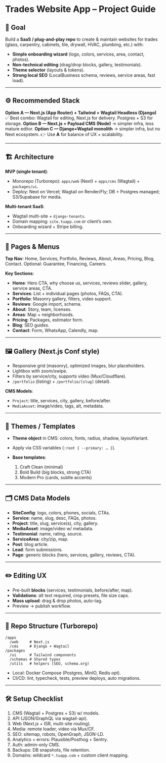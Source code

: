 # Trades Website App – Project Guide

## 🎯 Goal

Build a **SaaS / plug-and-play repo** to create & maintain websites for trades (glass, carpentry, cabinets, tile, drywall, HVAC, plumbing, etc.) with:

* **Simple onboarding wizard** (logo, colors, services, area, contact, photos).
* **Non-technical editing** (drag/drop blocks, gallery, testimonials).
* **Theme selector** (layouts & tokens).
* **Strong local SEO** (LocalBusiness schema, reviews, service areas, fast load).

---

## ⚙️ Recommended Stack

**Option A — Next.js (App Router) + Tailwind + Wagtail Headless (Django)** ✅
Best combo: Wagtail for editing, Next.js for delivery. Postgres + S3 for storage.
**Option B — Next.js + Payload CMS (Node)** → simpler infra, less mature editor.
**Option C — Django+Wagtail monolith** → simpler infra, but no Next ecosystem.
👉 Use **A** for balance of UX + scalability.

---

## 🏗️ Architecture

**MVP (single tenant)**:

* Monorepo (Turborepo): `apps/web` (Next) + `apps/cms` (Wagtail) + `packages/ui`.
* Deploy: Next on Vercel; Wagtail on Render/Fly; DB = Postgres managed; S3/Supabase for media.

**Multi-tenant SaaS**:

* Wagtail multi-site + `django-tenants`.
* Domain mapping: `site.tuapp.com` or client’s own.
* Onboarding wizard + Stripe billing.

---

## 📑 Pages & Menus

**Top Nav**: Home, Services, Portfolio, Reviews, About, Areas, Pricing, Blog, Contact.
Optional: Guarantee, Financing, Careers.

**Key Sections**:

* **Home**: Hero CTA, why choose us, services, reviews slider, gallery, service areas, CTA.
* **Services**: List + individual pages (photos, FAQs, CTA).
* **Portfolio**: Masonry gallery, filters, video support.
* **Reviews**: Google import, schema.
* **About**: Story, team, licenses.
* **Areas**: Map + neighborhoods.
* **Pricing**: Packages, estimator form.
* **Blog**: SEO guides.
* **Contact**: Form, WhatsApp, Calendly, map.

---

## 🖼️ Gallery (Next.js Conf style)

* Responsive grid (masonry), optimized images, blur placeholders.
* Lightbox with zoom/swipe.
* Filters by service/city, supports video (Mux/Cloudflare).
* `/portfolio` (listing) + `/portfolio/[slug]` (detail).

**CMS Models**:

* `Project`: title, services, city, gallery, before/after.
* `MediaAsset`: image/video, tags, alt, metadata.

---

## 🎨 Themes / Templates

* **Theme object** in CMS: colors, fonts, radius, shadow, layoutVariant.
* Apply via CSS variables (`:root { --primary: … }`).
* **Base templates**:

  1. Craft Clean (minimal)
  2. Bold Build (big blocks, strong CTA)
  3. Modern Pro (cards, subtle accents)

---

## 🗂️ CMS Data Models

* **SiteConfig**: logo, colors, phones, socials, CTAs.
* **Service**: name, slug, desc, FAQs, photos.
* **Project**: title, slug, service(s), city, gallery.
* **MediaAsset**: image/video w/ metadata.
* **Testimonial**: name, rating, source.
* **ServiceArea**: city/zip, map.
* **Post**: blog article.
* **Lead**: form submissions.
* **Page**: generic blocks (hero, services, gallery, reviews, CTA).

---

## ✏️ Editing UX

* Pre-built **blocks** (services, testimonials, before/after, map).
* **Validations**: alt text required, crop presets, file size caps.
* **Mass upload**: drag & drop photos, auto-tag.
* Preview → publish workflow.

---

## 📂 Repo Structure (Turborepo)

```
/apps
  /web     # Next.js
  /cms     # Django + Wagtail
/packages
  /ui      # Tailwind components
  /schemas # Shared types
  /utils   # helpers (SEO, schema.org)
```

* Local: Docker Compose (Postgres, MinIO, Redis opt).
* CI/CD: lint, typecheck, tests, preview deploys, auto migrations.

---

## 🛠️ Setup Checklist

1. CMS (Wagtail + Postgres + S3) w/ models.
2. API (JSON/GraphQL via wagtail-api).
3. Web (Next.js + ISR, multi-site routing).
4. Media: remote loader, video via Mux/CF.
5. SEO: sitemap, robots, OpenGraph, JSON-LD.
6. Analytics + errors: Plausible/Posthog + Sentry.
7. Auth: admin-only CMS.
8. Backups: DB snapshots, file retention.
9. Domains: wildcard `*.tuapp.com` + custom client mapping.
